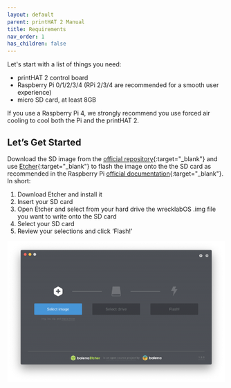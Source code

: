 ```yaml
---
layout: default
parent: printHAT 2 Manual
title: Requirements
nav_order: 1
has_children: false
---
```


Let's start with a list of things you need:

- printHAT 2 control board
- Raspberry Pi 0/1/2/3/4 (RPi 2/3/4 are recommended for a smooth user experience)
- micro SD card, at least 8GB

If you use a Raspberry Pi 4, we strongly recommend you use forced air cooling to cool both the Pi and the printHAT 2.

## Let’s Get Started
Download the SD image from the [official repository](https://github.com/wreck-lab/wrecklabOS/releases){:target="_blank"} and use [Etcher](https://www.balena.io/etcher/){:target="_blank"} to flash the image onto the the SD card as recommended in the Raspberry Pi [official documentation](https://www.raspberrypi.org/documentation/installation/installing-images/){:target="_blank"}. In short:

1. Download Etcher and install it
2. Insert your SD card
3. Open Etcher and select from your hard drive the wrecklabOS .img file you want to write onto the SD card
4. Select your SD card
5. Review your selections and click ‘Flash!’

![etcher](../assets/img/req_etcher.png)
